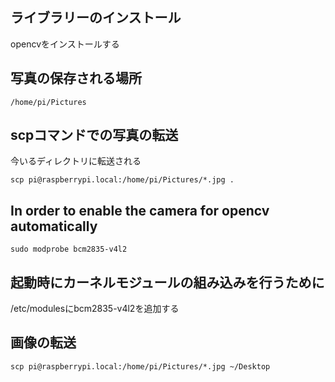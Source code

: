 ## ライブラリーのインストール
opencvをインストールする
## 写真の保存される場所
```shell
/home/pi/Pictures
```
## scpコマンドでの写真の転送
今いるディレクトリに転送される
```shell
scp pi@raspberrypi.local:/home/pi/Pictures/*.jpg .
```
## In order to enable the camera for opencv automatically
```shell
sudo modprobe bcm2835-v4l2
```
## 起動時にカーネルモジュールの組み込みを行うために
/etc/modulesにbcm2835-v4l2を追加する

## 画像の転送
```shell
scp pi@raspberrypi.local:/home/pi/Pictures/*.jpg ~/Desktop
```
